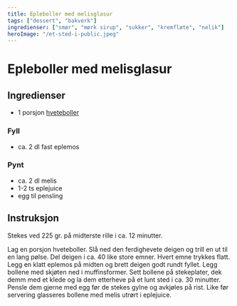 ```yaml
---
title: Epleboller med melisglasur
tags: ["dessert", "bakverk"]
ingredienser: ["smør", "mørk sirup", "sukker", "kremfløte", "nelik"]
heroImage: "/et-sted-i-public.jpeg"
---
```


# Epleboller med melisglasur

## Ingredienser

- 1 porsjon [hveteboller](./hveteboller)

### Fyll

- ca. 2 dl fast eplemos

### Pynt

- ca. 2 dl melis
- 1-2 ts eplejuice
- egg til pensling

## Instruksjon

Stekes ved 225 gr. på midterste rille i ca. 12 minutter.

Lag en porsjon hveteboller. Slå ned den ferdighevete deigen og trill en ut til en lang pølse. Del deigen i ca. 40 like store emner. Hvert emne trykkes flatt. Legg en klatt eplemos på midten og brett deigen godt rundt fyllet. Legg bollene med skjøten ned i muffinsformer. Sett bollene på stekeplater, dek demm med et klede og la dem etterheve på et lunt sted i ca. 30 minutter. Pensle dem gjerne med egg før de stekes gylne og avkjøles på rist. Like før servering glasseres bollene med melis utrørt i eplejuice.
